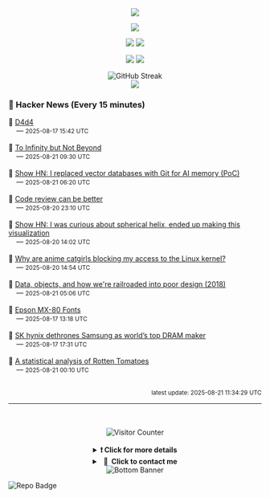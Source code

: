 <div align="center">
  <img src="https://readme-typing-svg.herokuapp.com?font=Fira+Code&weight=600&size=19&duration=3000&pause=1000&color=F7931A&center=true&vCenter=true&width=600&lines=%F0%9F%91%8B+Hi+%2C++I'm+(+Esmaeil+Asadi+%3C%3D%3E+%D8%A7%D8%B3%D9%80%D9%85%D9%80%D8%A7%D8%B9%D9%80%DB%8C%D9%80%D9%84+%D8%A7%D8%B3%D9%80%D8%AF%DB%8C+)"/>
</div>

<p align="center">
  <img src="http://github-profile-summary-cards.vercel.app/api/cards/profile-details?username=Null-Err0r&theme=gruvbox" />
</p>
<p align="center">
  <img src="http://github-profile-summary-cards.vercel.app/api/cards/repos-per-language?username=Null-Err0r&theme=gruvbox" />
  <img src="http://github-profile-summary-cards.vercel.app/api/cards/most-commit-language?username=Null-Err0r&theme=gruvbox" />
</p>
<p align="center">
  <img src="http://github-profile-summary-cards.vercel.app/api/cards/stats?username=Null-Err0r&theme=gruvbox" />
  <img src="http://github-profile-summary-cards.vercel.app/api/cards/productive-time?username=Null-Err0r&theme=gruvbox&utcOffset=8" />
</p>
<div align="center">
  <img src="https://streak-stats.demolab.com/?user=null-err0r&theme=gruvbox" alt="GitHub Streak" />
</div>
<div align="center">
  <img src="https://github-profile-trophy.vercel.app/?username=Null-Err0r&theme=gruvbox&no-frame=true&margin-w=15&margin-h=15&row=2&column=4" />
</div>


### 📰 Hacker News (Every 15 minutes)

<!-- HACKER_NEWS_START -->
🔹 <a href='https://www.nmichaels.org/musings/d4d4/d4d4/' target='_blank' rel='noopener noreferrer'>D4d4</a><br>&nbsp;&nbsp;&nbsp;&nbsp;— <small>2025-08-17 15:42 UTC</small><br><br>
🔹 <a href='https://meyerweb.com/eric/thoughts/2025/08/20/to-infinity-but-not-beyond/' target='_blank' rel='noopener noreferrer'>To Infinity but Not Beyond</a><br>&nbsp;&nbsp;&nbsp;&nbsp;— <small>2025-08-21 09:30 UTC</small><br><br>
🔹 <a href='https://github.com/Growth-Kinetics/DiffMem' target='_blank' rel='noopener noreferrer'>Show HN: I replaced vector databases with Git for AI memory (PoC)</a><br>&nbsp;&nbsp;&nbsp;&nbsp;— <small>2025-08-21 06:20 UTC</small><br><br>
🔹 <a href='https://tigerbeetle.com/blog/2025-08-04-code-review-can-be-better/' target='_blank' rel='noopener noreferrer'>Code review can be better</a><br>&nbsp;&nbsp;&nbsp;&nbsp;— <small>2025-08-20 23:10 UTC</small><br><br>
🔹 <a href='https://visualrambling.space/moving-objects-in-3d/' target='_blank' rel='noopener noreferrer'>Show HN: I was curious about spherical helix, ended up making this visualization</a><br>&nbsp;&nbsp;&nbsp;&nbsp;— <small>2025-08-20 14:02 UTC</small><br><br>
🔹 <a href='https://lock.cmpxchg8b.com/anubis.html' target='_blank' rel='noopener noreferrer'>Why are anime catgirls blocking my access to the Linux kernel?</a><br>&nbsp;&nbsp;&nbsp;&nbsp;— <small>2025-08-20 14:54 UTC</small><br><br>
🔹 <a href='https://www.tedinski.com/2018/01/23/data-objects-and-being-railroaded-into-misdesign.html' target='_blank' rel='noopener noreferrer'>Data, objects, and how we're railroaded into poor design (2018)</a><br>&nbsp;&nbsp;&nbsp;&nbsp;— <small>2025-08-21 05:06 UTC</small><br><br>
🔹 <a href='https://mw.rat.bz/MX-80/' target='_blank' rel='noopener noreferrer'>Epson MX-80 Fonts</a><br>&nbsp;&nbsp;&nbsp;&nbsp;— <small>2025-08-17 13:18 UTC</small><br><br>
🔹 <a href='https://koreajoongangdaily.joins.com/news/2025-08-15/business/tech/Thanks-Nvidia-SK-hynix-dethrones-Samsung-as-worlds-top-DRAM-maker-for-first-time-in-over-30-years/2376834' target='_blank' rel='noopener noreferrer'>SK hynix dethrones Samsung as world’s top DRAM maker</a><br>&nbsp;&nbsp;&nbsp;&nbsp;— <small>2025-08-17 17:31 UTC</small><br><br>
🔹 <a href='https://www.statsignificant.com/p/is-rotten-tomatoes-still-reliable' target='_blank' rel='noopener noreferrer'>A statistical analysis of Rotten Tomatoes</a><br>&nbsp;&nbsp;&nbsp;&nbsp;— <small>2025-08-21 00:10 UTC</small><br><br>
<!-- HACKER_NEWS_END -->

<p align="right"><small>latest update: 
<!-- HACKER_NEWS_LAST_UPDATED -->2025-08-21 11:34:29 UTC<!-- /HACKER_NEWS_LAST_UPDATED -->
</small></p>

<hr>

<div align="center">
  <br> </br>
  <img src="https://ghvc.kabelkultur.se/?username=null-err0r&abbreviated=true&color=ff5500&label=%E2%81%AE%20%E2%81%AE%E2%81%AE%20%E2%81%AE%E2%81%AE%20%20%F0%9F%91%80%20%E2%81%AE%20%E2%81%AE%E2%81%AE%20%E2%81%AE%E2%81%AEVisitor%E2%81%AE%20%E2%81%AE%E2%81%AE%20%E2%81%AE%E2%81%AE%20%F0%9F%91%80%E2%81%AE%20%E2%81%AE%E2%81%AE%20%E2%81%AE%E2%81%AE%E2%81%AE%20%E2%81%AE%E2%81%AE%20%E2%81%AE%E2%81%AE⁮⁮" alt="Visitor Counter" />
  <br> </br>
</div>
<details align="center">
<summary> <b> ❗️ Click for more details</b> </summary>
<br>
<div align="center">
  <a href="https://next.ossinsight.io/widgets/official/analyze-user-contribution-time-distribution?user_id=19436819&period=all_times" target="_blank" style="display: block;">
    <picture>
      <source media="(prefers-color-scheme: dark)" srcset="https://next.ossinsight.io/widgets/official/analyze-user-contribution-time-distribution/thumbnail.png?user_id=19436819&period=all_times&image_size=auto&color_scheme=dark" width="700" height="auto">
      <img alt="Contribution Time Distribution" src="https://next.ossinsight.io/widgets/official/analyze-user-contribution-time-distribution/thumbnail.png?user_id=19436819&period=all_times&image_size=auto&color_scheme=dark" width="700" height="auto">
    </picture>
  </a>
</div>
<div align="center">
  <a href="https://next.ossinsight.io/widgets/official/compose-user-dashboard-stats?user_id=19436819" target="_blank" style="display: block;">
    <picture>
      <source media="(prefers-color-scheme: dark)" srcset="https://next.ossinsight.io/widgets/official/compose-user-dashboard-stats/thumbnail.png?user_id=19436819&image_size=auto&color_scheme=dark" width="700" height="auto">
      <img alt="Dashboard Stats" src="https://next.ossinsight.io/widgets/official/compose-user-dashboard-stats/thumbnail.png?user_id=19436819&image_size=auto&color_scheme=dark" width="700" height="auto">
    </picture>
  </a>
</div>
<div align="center">
  <a href="https://next.ossinsight.io/widgets/official/compose-org-activity-map?activity=stars&role=stars&owner_id=19436819&period=past_12_months" target="_blank" style="display: block;">
    <picture>
      <source media="(prefers-color-scheme: dark)" srcset="https://next.ossinsight.io/widgets/official/compose-org-activity-map/thumbnail.png?activity=stars&role=stars&owner_id=19436819&period=past_12_months&image_size=4x7&color_scheme=dark" width="700" height="auto">
      <img alt="Geographical Distribution" src="https://next.ossinsight.io/widgets/official/compose-org-activity-map/thumbnail.png?activity=stars&role=stars&owner_id=19436819&period=past_12_months&image_size=4x7&color_scheme=dark" width="700" height="auto">
    </picture>
  </a>
</div>
<div align="center">
  <img src="https://github-readme-activity-graph.vercel.app/graph?username=Null-Err0r&theme=gruvbox" alt="Activity Graph" />
</div>
<br>
</details>
<details align="center">
<summary> <b>  💬  Click to contact me</b> </summary>
<br>
<div align="center">
  <br><br>
  <a href="https://t.me/NullError_ir" target="_blank">
    <img src="https://img.shields.io/badge/Telegram-black?style=for-the-badge&logo=Telegram" alt="Telegram" />
  </a>
</div>
<br>
</details>
<div align="center">
  <img src="https://raw.githubusercontent.com/Trilokia/Trilokia/379277808c61ef204768a61bbc5d25bc7798ccf1/bottom_header.svg" alt="Bottom Banner" />
</div>


![Repo Badge](https://visitor-badge.laobi.icu/badge?page_id=null-err0r.null-err0r) 
